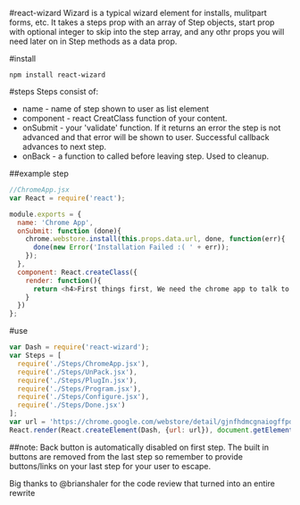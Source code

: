 #react-wizard
Wizard is a typical wizard element for installs, mulitpart forms, etc. It takes a steps prop with an array of Step objects, start prop with optional integer to skip into the step array, and any othr props you will need later on in Step methods as a data prop. 

#install
```
npm install react-wizard
```
#steps
Steps consist of:
* name - name of step shown to user as list element
* component - react CreatClass function of your content. 
* onSubmit - your 'validate' function. If it returns an error the step is not advanced and that error will be shown to user. Successful callback advances to next step.
* onBack - a function to called before leaving step. Used to cleanup.

##example step
```js
//ChromeApp.jsx
var React = require('react');

module.exports = {
  name: 'Chrome App',
  onSubmit: function (done){
    chrome.webstore.install(this.props.data.url, done, function(err){
      done(new Error('Installation Failed :( ' + err));
    });
  },
  component: React.createClass({
    render: function(){
      return <h4>First things first, We need the chrome app to talk to your usb devices. Click Go, and lets Go!</h4>
    }
  })
};
```

#use
```js
var Dash = require('react-wizard');
var Steps = [
  require('./Steps/ChromeApp.jsx'),
  require('./Steps/UnPack.jsx'),
  require('./Steps/PlugIn.jsx'),
  require('./Steps/Program.jsx'),
  require('./Steps/Configure.jsx'),
  require('./Steps/Done.jsx')
];
var url = 'https://chrome.google.com/webstore/detail/gjnfhdmcgnaiogffpdoiecllabiabdee';
React.render(React.createElement(Dash, {url: url}), document.getElementById('container'));
```
##note:
Back button is automatically disabled on first step.
The built in buttons are removed from the last step so remember to provide buttons/links on your last step for your user to escape.

Big thanks to @brianshaler for the code review that turned into an entire rewrite
